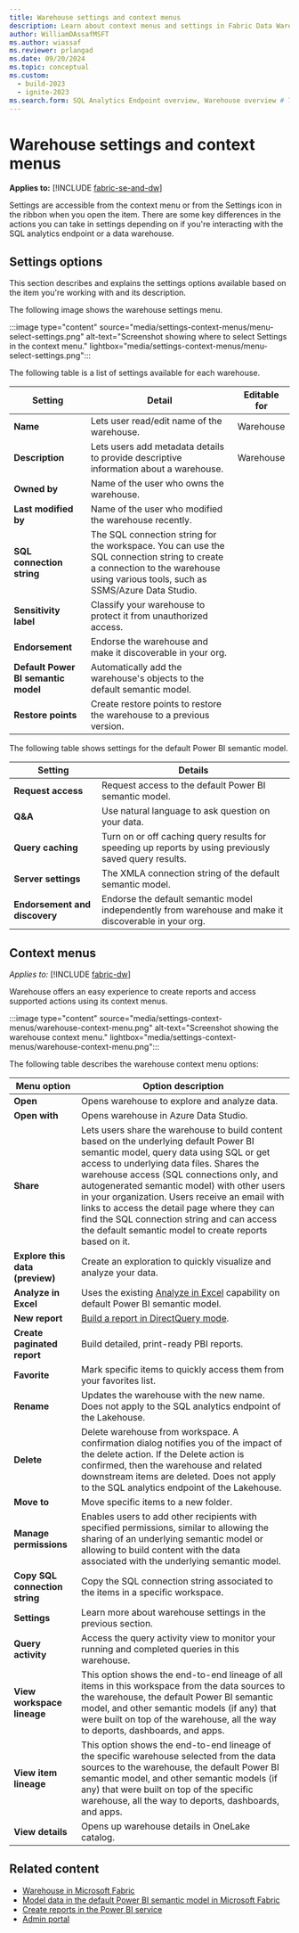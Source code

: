 ```yaml
---
title: Warehouse settings and context menus
description: Learn about context menus and settings in Fabric Data Warehouse.
author: WilliamDAssafMSFT
ms.author: wiassaf
ms.reviewer: prlangad
ms.date: 09/20/2024
ms.topic: conceptual
ms.custom:
  - build-2023
  - ignite-2023
ms.search.form: SQL Analytics Endpoint overview, Warehouse overview # This article's title should not change. If so, contact engineering.
---
```

# Warehouse settings and context menus

**Applies to:** [!INCLUDE [fabric-se-and-dw](includes/applies-to-version/fabric-se-and-dw.md)]

Settings are accessible from the context menu or from the Settings icon in the ribbon when you open the item. There are some key differences in the actions you can take in settings depending on if you're interacting with the SQL analytics endpoint or a data warehouse.

## Settings options

This section describes and explains the settings options available based on the item you're working with and its description.

The following image shows the warehouse settings menu.

:::image type="content" source="media/settings-context-menus/menu-select-settings.png" alt-text="Screenshot showing where to select Settings in the context menu." lightbox="media/settings-context-menus/menu-select-settings.png":::

The following table is a list of settings available for each warehouse.

| **Setting** | **Detail** | **Editable for** |
|---|---|---|
| **Name** | Lets user read/edit name of the warehouse. | Warehouse |
| **Description** | Lets users add metadata details to provide descriptive information about a warehouse. | Warehouse |
| **Owned by** | Name of the user who owns the warehouse. | |
| **Last modified by** | Name of the user who modified the warehouse recently. | |
| **SQL connection string** | The SQL connection string for the workspace. You can use the SQL connection string to create a connection to the warehouse using various tools, such as SSMS/Azure Data Studio. | |
| **Sensitivity label** | Classify your warehouse to protect it from unauthorized access. | |
| **Endorsement** | Endorse the warehouse and make it discoverable in your org. |
| **Default Power BI semantic model** | Automatically add the warehouse's objects to the default semantic model. |
| **Restore points** | Create restore points to restore the warehouse to a previous version. |

The following table shows settings for the default Power BI semantic model.

| **Setting** | **Details** |
|---|---|
| **Request access** | Request access to the default Power BI semantic model. |
| **Q&A** | Use natural language to ask question on your data. |
| **Query caching** | Turn on or off caching query results for speeding up reports by using previously saved query results. |
| **Server settings** | The XMLA connection string of the default semantic model. |
| **Endorsement and discovery** | Endorse the default semantic model independently from warehouse and make it discoverable in your org. |

## Context menus

*Applies to:* [!INCLUDE [fabric-dw](includes/applies-to-version/fabric-dw.md)]

Warehouse offers an easy experience to create reports and access supported actions using its context menus.

:::image type="content" source="media/settings-context-menus/warehouse-context-menu.png" alt-text="Screenshot showing the warehouse context menu." lightbox="media/settings-context-menus/warehouse-context-menu.png":::

The following table describes the warehouse context menu options:

| **Menu option** | **Option description** |
|---|---|
| **Open** | Opens warehouse to explore and analyze data. |
| **Open with** | Opens warehouse in Azure Data Studio. |
| **Share** | Lets users share the warehouse to build content based on the underlying default Power BI semantic model, query data using SQL or get access to underlying data files. Shares the warehouse access (SQL connections only, and autogenerated semantic model) with other users in your organization. Users receive an email with links to access the detail page where they can find the SQL connection string and can access the default semantic model to create reports based on it. |
| **Explore this data (preview)** | Create an exploration to quickly visualize and analyze your data. |
| **Analyze in Excel** | Uses the existing [Analyze in Excel](/power-bi/collaborate-share/service-analyze-in-excel) capability on default Power BI semantic model. |
| **New report** | [Build a report in DirectQuery mode](/power-bi/fundamentals/service-get-started). |
| **Create paginated report** | Build detailed, print-ready PBI reports. |
| **Favorite** | Mark specific items to quickly access them from your favorites list. |
| **Rename** | Updates the warehouse with the new name. Does not apply to the SQL analytics endpoint of the Lakehouse. |
| **Delete** | Delete warehouse from workspace. A confirmation dialog notifies you of the impact of the delete action. If the Delete action is confirmed, then the warehouse and related downstream items are deleted. Does not apply to the SQL analytics endpoint of the Lakehouse.|
| **Move to** | Move specific items to a new folder. |
| **Manage permissions** | Enables users to add other recipients with specified permissions, similar to allowing the sharing of an underlying semantic model or allowing to build content with the data associated with the underlying semantic model. |
| **Copy SQL connection string** | Copy the SQL connection string associated to the items in a specific workspace. |
| **Settings** | Learn more about warehouse settings in the previous section. |
| **Query activity** | Access the query activity view to monitor your running and completed queries in this warehouse. |
| **View workspace lineage** | This option shows the end-to-end lineage of all items in this workspace from the data sources to the warehouse, the default Power BI semantic model, and other semantic models (if any) that were built on top of the warehouse, all the way to deports, dashboards, and apps. |
| **View item lineage** | This option shows the end-to-end lineage of the specific warehouse selected from the data sources to the warehouse, the default Power BI semantic model, and other semantic models (if any) that were built on top of the specific warehouse, all the way to deports, dashboards, and apps. |
| **View details** | Opens up warehouse details in OneLake catalog. |

## Related content

- [Warehouse in Microsoft Fabric](data-warehousing.md#fabric-data-warehouse)
- [Model data in the default Power BI semantic model in Microsoft Fabric](default-power-bi-semantic-model.md)
- [Create reports in the Power BI service](reports-power-bi-service.md)
- [Admin portal](../admin/admin-center.md)
